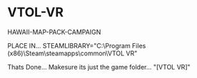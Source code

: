 # VTOL-VR
 HAWAII-MAP-PACK-CAMPAIGN 

PLACE IN...
STEAMLIBRARY="C:\Program Files (x86)\Steam\steamapps\common\VTOL VR\"

Thats Done... Makesure its just the game folder... "[VTOL VR]"
